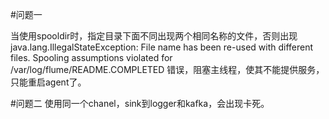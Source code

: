 #问题一

当使用spooldir时，指定目录下面不同出现两个相同名称的文件，否则出现
java.lang.IllegalStateException: File name has been re-used with different
files. Spooling assumptions violated for /var/log/flume/README.COMPLETED
错误，阻塞主线程，使其不能提供服务，只能重启agent了。


#问题二
使用同一个chanel，sink到logger和kafka，会出现卡死。
